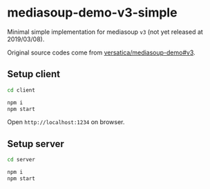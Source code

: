 # mediasoup-demo-v3-simple

Minimal simple implementation for mediasoup `v3` (not yet released at 2019/03/08).

Original source codes come from [versatica/mediasoup-demo#v3](https://github.com/versatica/mediasoup-demo/tree/v3).

## Setup client

```sh
cd client

npm i
npm start
```

Open `http://localhost:1234` on browser.

## Setup server

```sh
cd server

npm i
npm start
```
